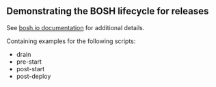 ## Demonstrating the BOSH lifecycle for releases
See [bosh.io documentation](http://bosh.io/docs/job-lifecycle.html) for additional details.

Containing examples for the following scripts:
* drain
* pre-start
* post-start
* post-deploy

